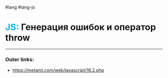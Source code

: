 #lang #lang-js
# <font color="#00b0f0">JS:</font> Генерация ошибок и оператор throw
---
### Outer links:
- https://metanit.com/web/javascript/16.2.php
